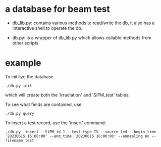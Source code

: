 # a database for beam test
* db_lib.py: contains various methods to read/write the db, it also has a 
interactive shell to operate the db.

* db.py: is a wrapper of db_lib.py which allows callable methods from other scripts

# example
To initilize the database
```
./db.py init	
```
which will create both the 'irradiation' and 'SiPM_test' tables.

To see what fields are contained, use
```
./db.py query
```

To insert a test record, use the 'insert' command:
```
./db.py  insert --SiPM_id 1 --test_type IV --source led --begin_time '20230615 15:00:00' --end_time '20230615 16:00:00' --annealing no --filename test
```
